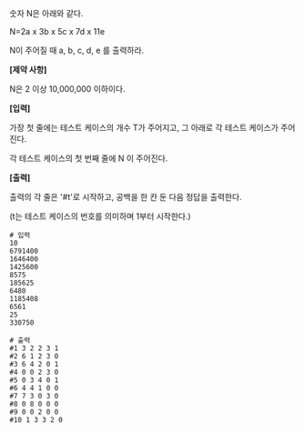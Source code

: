 숫자 N은 아래와 같다.

N=2a x 3b x 5c x 7d x 11e

N이 주어질 때 a, b, c, d, e 를 출력하라.


**[제약 사항]**

N은 2 이상 10,000,000 이하이다.


**[입력]**

가장 첫 줄에는 테스트 케이스의 개수 T가 주어지고, 그 아래로 각 테스트 케이스가 주어진다.

각 테스트 케이스의 첫 번째 줄에 N 이 주어진다.


**[출력]**

출력의 각 줄은 '#t'로 시작하고, 공백을 한 칸 둔 다음 정답을 출력한다.

(t는 테스트 케이스의 번호를 의미하며 1부터 시작한다.)

```
# 입력
10  
6791400
1646400
1425600
8575
185625
6480
1185408
6561
25
330750
```

```
# 출력
#1 3 2 2 3 1
#2 6 1 2 3 0
#3 6 4 2 0 1
#4 0 0 2 3 0
#5 0 3 4 0 1
#6 4 4 1 0 0
#7 7 3 0 3 0
#8 0 8 0 0 0
#9 0 0 2 0 0
#10 1 3 3 2 0
```

